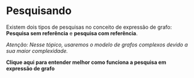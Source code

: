 # Pesquisando <header-set anchor-name="impl-search" />

Existem dois tipos de pesquisas no conceito de expressão de grafo: **Pesquisa sem referência** e **pesquisa com referência**.

_Atenção: Nesse tópico, usaremos o modelo de grafos complexos devido a sua maior complexidade._

**<anchor-get name="search">Clique aqui</anchor-get> para entender melhor como funciona a pesquisa em expressão de grafo**
